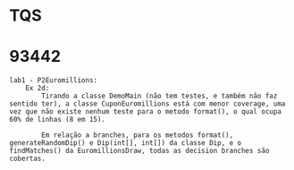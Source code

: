 # TQS
# 93442
	lab1 - P2Euromillions:
		Ex 2d:
			Tirando a classe DemoMain (não tem testes, e também não faz sentido ter), a classe CuponEuromillions está com menor coverage, uma vez que não existe nenhum teste para o metodo format(), o qual ocupa 60% de linhas (8 em 15).

			Em relação a branches, para os metodos format(), generateRandomDip() e Dip(int[], int[]) da classe Dip, e o findMatches() da EuromillionsDraw, todas as decision branches são cobertas.